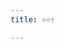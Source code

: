 ```yaml
---
title: ००९

---
```

<div class="js_include" url="vetAla-panchavimshatikA/002.md"  newLevelForH1="2" includeTitle="false"> </div>